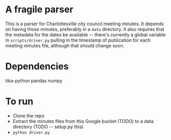 # A fragile parser

This is a parser for Charlottesville city council meeting minutes. It depends on having those minutes, preferably
in a `data` directory. It also requires that the metadata for the dates be available -- there's currently a global variable
in `scripts/driver.py` pulling in the timestamp of publication for each meeting minutes file, although that should change soon.

# Dependencies

tika-python
pandas
numpy

# To run
- Clone the repo
- Extract the minutes files from this Google bucket (TODO) to a data directory (TODO -- setup.py this)
- `python driver.py`
